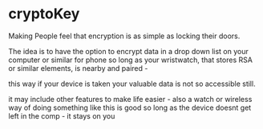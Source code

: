 # cryptoKey

Making People feel that encryption is as simple as locking their doors.

The idea is to have the option to encrypt data in a drop down list on your computer or similar for phone so long as your wristwatch, 
that stores RSA or similar elements, is nearby and paired -

this way if your device is taken your valuable data is not so accessible still.

it may include other features to make life easier - also a watch or wireless way of doing something like this is good so long as the device doesnt get left in the comp - it stays on you
